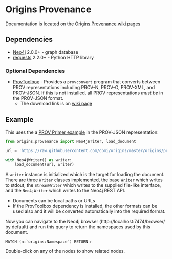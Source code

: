 # Origins Provenance

Documentation is located on the [Origins Provenance wiki pages](https://github.com/cbmi/origins/wiki/Provenance)

## Dependencies

- [Neo4j](http://neo4j.org) 2.0.0+ - graph database
- [requests](http://docs.python-requests.org/) 2.2.0+ - Python HTTP library

### Optional Dependencies

- [ProvToolbox](https://github.com/lucmoreau/ProvToolbox/) - Provides a `provconvert` program that converts between PROV representations including PROV-N, PROV-O, PROV-XML, and PROV-JSON. If this is not installed, all PROV representations *must be* in the PROV-JSON format.
    - The download link is on [wiki page](https://github.com/lucmoreau/ProvToolbox/wiki/ProvToolbox-Home)

## Example

This uses the a [PROV Primer example](http://www.w3.org/TR/prov-primer/#the-complete-example) in the PROV-JSON representation:

```python
from origins.provenance import Neo4jWriter, load_document

url = 'https://raw.githubusercontent.com/cbmi/origins/master/origins/provenance/examples/primer.json'

with Neo4jWriter() as writer:
    load_document(url, writer)
```

A `writer` instance is initialized which is the target for loading the document. There are three `Writer` classes implemented, the base `Writer` which writes to stdout, the `StreamWriter` which writes to the supplied file-like interface, and the `Neo4jWriter` which writes to the Neo4j REST API.
- Documents can be local paths or URLs
- If the ProvToolbox dependency is installed, the other formats can be used also and it will be converted automatically into the required format.


Now you can navigate to the Neo4j browser (http://localhost:7474/browser/ by default) and run this query to return the namespaces used by this document.

```
MATCH (n:`origins:Namespace`) RETURN n
```

Double-click on any of the nodes to show related nodes.
